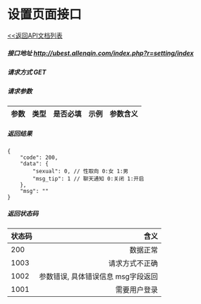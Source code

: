 设置页面接口
===============================

[<<返回API文档列表](../API.md)

##### 接口地址 http://ubest.allenqin.com/index.php?r=setting/index

##### 请求方式 GET

##### 请求参数

|参数        | 类型   |  是否必填 | 示例 |  参数含义 |
|--------   | ------:| --------:| ------:| -----: |

##### 返回结果
```
{
    "code": 200,
    "data": {
        "sexual": 0, // 性取向 0:女 1:男
        "msg_tip": 1 // 聊天通知 0:关闭 1:开启
    },
    "msg": ""
}
```
##### 返回状态码
|状态码|含义|
|--------|-------------------:|
|200 | 数据正常 |
|1003|请求方式不正确|
|1002| 参数错误, 具体错误信息 msg字段返回|
|1001| 需要用户登录|
